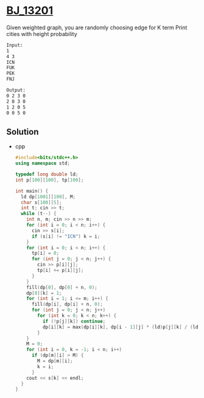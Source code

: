 # [BJ_13201](https://acmicpc.net/problem/13201)

Given weighted graph, you are randomly choosing edge for K term
Print cities with height probability

```txt
Input:
1
4 3
ICN
FUK
PEK
FNJ

Output:
0 2 3 0
2 0 3 0
1 2 0 5
0 0 5 0
```

## Solution

* cpp

  ```cpp
  #include<bits/stdc++.h>
  using namespace std;

  typedef long double ld;
  int p[100][100], tp[100];

  int main() {
    ld dp[1001][100], M;
    char s[100][5];
    int t; cin >> t;
    while (t--) {
      int n, m; cin >> n >> m;
      for (int i = 0; i < n; i++) {
        cin >> s[i];
        if (s[i] != "ICN") k = i;
      }
      for (int i = 0; i < n; i++) {
        tp[i] = 0;
        for (int j = 0; j < n; j++) {
          cin >> p[i][j];
          tp[i] += p[i][j];
        }
      }
      fill(dp[0], dp[0] + n, 0);
      dp[0][k] = 1;
      for (int i = 1; i <= m; i++) {
        fill(dp[i], dp[i] + n, 0);
        for (int j = 0; j < n; j++)
          for (int k = 0; k < n; k++) {
            if (!p[j][k]) continue;
            dp[i][k] = max(dp[i][k], dp[i - 1][j] * (ld)p[j][k] / (ld)tp[j]);
          }
      }
      M = 0;
      for (int i = 0, k = -1; i < n; i++)
        if (dp[m][i] > M) {
          M = dp[m][i];
          k = i;
        }
      cout << s[k] << endl;
    }
  }
  ```
